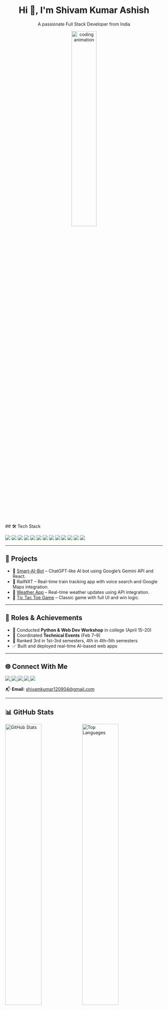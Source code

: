 <h1 align="center">Hi 👋, I'm Shivam Kumar Ashish</h1>
<p align="center">A passionate Full Stack Developer from India</p>

<p align="center">
  <img src="https://user-images.githubusercontent.com/55389276/140866485-8fb1c876-9a8f-4d6a-98dc-08c4981eaf70.gif" alt="coding animation" width="40%" />
</p>
## 🛠️ Tech Stack

<p align="left">
  <img src="https://img.shields.io/badge/Java-007396?style=for-the-badge&logo=java&logoColor=white"/>
  <img src="https://img.shields.io/badge/HTML5-e34c26?style=for-the-badge&logo=html5&logoColor=white"/>
  <img src="https://img.shields.io/badge/CSS3-1572B6?style=for-the-badge&logo=css3&logoColor=white"/>
  <img src="https://img.shields.io/badge/JavaScript-f7df1e?style=for-the-badge&logo=javascript&logoColor=black"/>
  <img src="https://img.shields.io/badge/React.js-61DAFB?style=for-the-badge&logo=react&logoColor=black"/>
  <img src="https://img.shields.io/badge/Tailwind_CSS-38b2ac?style=for-the-badge&logo=tailwind-css&logoColor=white"/>
  <img src="https://img.shields.io/badge/Bootstrap-563d7c?style=for-the-badge&logo=bootstrap&logoColor=white"/>
  <img src="https://img.shields.io/badge/Node.js-339933?style=for-the-badge&logo=node.js&logoColor=white"/>
  <img src="https://img.shields.io/badge/Express.js-000000?style=for-the-badge&logo=express&logoColor=white"/>
  <img src="https://img.shields.io/badge/MongoDB-4EA94B?style=for-the-badge&logo=mongodb&logoColor=white"/>
  <img src="https://img.shields.io/badge/MySQL-00758f?style=for-the-badge&logo=mysql&logoColor=white"/>
  <img src="https://img.shields.io/badge/Git-F05032?style=for-the-badge&logo=git&logoColor=white"/>
  <img src="https://img.shields.io/badge/GitHub-181717?style=for-the-badge&logo=github&logoColor=white"/>
</p>

---

## 🚀 Projects

- 🔹 [Smart-AI-Bot](https://github.com/shivamkrashish/Smart-AI-Bot) – ChatGPT-like AI bot using Google’s Gemini API and React.
- 🔹 RailNXT – Real-time train tracking app with voice search and Google Maps integration.
- 🔹 [Weather App](https://github.com/shivamkrashish/Weather-App) – Real-time weather updates using API integration.
- 🔹 [Tic Tac Toe Game](https://github.com/shivamkrashish/Tic-Tac-Toe-Game) – Classic game with full UI and win logic.

---

## 📌 Roles & Achievements

- 🧠 Conducted **Python & Web Dev Workshop** in college (April 15–20)
- 🎯 Coordinated **Technical Events** (Feb 7–9)
- 🥉 Ranked 3rd in 1st–3rd semesters, 4th in 4th–5th semesters
- ✅ Built and deployed real-time AI-based web apps

---

## 🌐 Connect With Me

<p align="left">
  <a href="https://www.linkedin.com/in/shivam-kumar-ashish-b773ab31a/" target="_blank">
    <img src="https://img.shields.io/badge/LinkedIn-blue?style=for-the-badge&logo=linkedin&logoColor=white"/>
  </a>
  <a href="https://leetcode.com/u/Shivam_Kumar_Ashish/" target="_blank">
    <img src="https://img.shields.io/badge/LeetCode-FFA116?style=for-the-badge&logo=leetcode&logoColor=black"/>
  </a>
  <a href="https://www.instagram.com/shivamashish_45/" target="_blank">
    <img src="https://img.shields.io/badge/Instagram-E4405F?style=for-the-badge&logo=instagram&logoColor=white"/>
  </a>
  <a href="https://www.facebook.com/ashish.raj.861957" target="_blank">
    <img src="https://img.shields.io/badge/Facebook-1877F2?style=for-the-badge&logo=facebook&logoColor=white"/>
  </a>
  <a href="https://portfolio-webpage-wzg6.vercel.app/" target="_blank">
    <img src="https://img.shields.io/badge/Portfolio-000000?style=for-the-badge&logo=vercel&logoColor=white"/>
  </a>
</p>

📬 **Email**: shivamkumar120904@gmail.com

---

## 📊 GitHub Stats

<p align="left">
  <img src="https://github-readme-stats.vercel.app/api?username=shivamkrashish&show_icons=true&theme=tokyonight" alt="GitHub Stats" width="48%" />
  <img src="https://github-readme-stats.vercel.app/api/top-langs/?username=shivamkrashish&layout=compact&theme=tokyonight" alt="Top Languages" width="48%" />
</p>

---

⭐️ *Thanks for visiting my GitHub profile! Feel free to follow and connect with me.*

